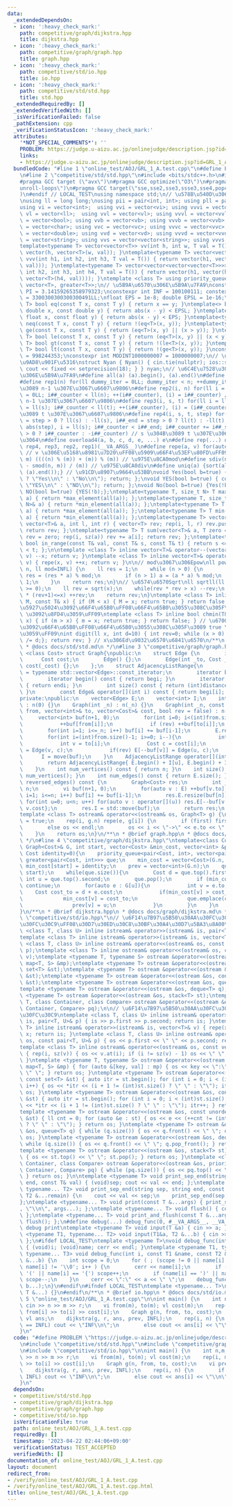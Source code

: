 ```yaml
---
data:
  _extendedDependsOn:
  - icon: ':heavy_check_mark:'
    path: competitive/graph/dijkstra.hpp
    title: dijkstra.hpp
  - icon: ':heavy_check_mark:'
    path: competitive/graph/graph.hpp
    title: graph.hpp
  - icon: ':heavy_check_mark:'
    path: competitive/std/io.hpp
    title: io.hpp
  - icon: ':heavy_check_mark:'
    path: competitive/std/std.hpp
    title: std.hpp
  _extendedRequiredBy: []
  _extendedVerifiedWith: []
  _isVerificationFailed: false
  _pathExtension: cpp
  _verificationStatusIcon: ':heavy_check_mark:'
  attributes:
    '*NOT_SPECIAL_COMMENTS*': ''
    PROBLEM: https://judge.u-aizu.ac.jp/onlinejudge/description.jsp?id=GRL_1_A
    links:
    - https://judge.u-aizu.ac.jp/onlinejudge/description.jsp?id=GRL_1_A
  bundledCode: "#line 1 \"online_test/AOJ/GRL_1_A.test.cpp\"\n#define PROBLEM \"https://judge.u-aizu.ac.jp/onlinejudge/description.jsp?id=GRL_1_A\"\
    \n#line 2 \"competitive/std/std.hpp\"\n#include <bits/stdc++.h>\n#ifndef LOCAL_TEST\n\
    #pragma GCC target (\"avx\")\n#pragma GCC optimize(\"O3\")\n#pragma GCC optimize(\"\
    unroll-loops\")\n#pragma GCC target(\"sse,sse2,sse3,ssse3,sse4,popcnt,abm,mmx,avx,tune=native\"\
    )\n#endif // LOCAL_TEST\nusing namespace std;\n// \u578B\u540D\u306E\u77ED\u7E2E\
    \nusing ll = long long;\nusing pii = pair<int, int>; using pll = pair<ll, ll>;\n\
    using vi = vector<int>;  using vvi = vector<vi>; using vvvi = vector<vvi>;\nusing\
    \ vl = vector<ll>;  using vvl = vector<vl>; using vvvl = vector<vvl>;\nusing vb\
    \ = vector<bool>; using vvb = vector<vb>; using vvvb = vector<vvb>;\nusing vc\
    \ = vector<char>; using vvc = vector<vc>; using vvvc = vector<vvc>;\nusing vd\
    \ = vector<double>; using vvd = vector<vd>; using vvvd = vector<vvd>;\nusing vs\
    \ = vector<string>; using vvs = vector<vector<string>>; using vvvs = vector<vector<vector<string>>>;\n\
    template<typename T> vector<vector<T>> vv(int h, int w, T val = T()) { return\
    \ vector(h, vector<T>(w, val)); }\ntemplate<typename T> vector<vector<vector<T>>>\
    \ vvv(int h1, int h2, int h3, T val = T()) { return vector(h1, vector(h2, vector<T>(h3,\
    \ val))); }\ntemplate<typename T> vector<vector<vector<vector<T>>>> vvvv(int h1,\
    \ int h2, int h3, int h4, T val = T()) { return vector(h1, vector(h2, vector(h3,\
    \ vector<T>(h4, val)))); }\ntemplate <class T> using priority_queue_min = priority_queue<T,\
    \ vector<T>, greater<T>>;\n// \u5B9A\u6570\u306E\u5B9A\u7FA9\nconstexpr double\
    \ PI = 3.14159265358979323;\nconstexpr int INF = 100100111; constexpr ll INFL\
    \ = 3300300300300300491LL;\nfloat EPS = 1e-8; double EPSL = 1e-16;\ntemplate<typename\
    \ T> bool eq(const T x, const T y) { return x == y; }\ntemplate<> bool eq<double>(const\
    \ double x, const double y) { return abs(x - y) < EPSL; }\ntemplate<> bool eq<float>(const\
    \ float x, const float y) { return abs(x - y) < EPS; }\ntemplate<typename T> bool\
    \ neq(const T x, const T y) { return !(eq<T>(x, y)); }\ntemplate<typename T> bool\
    \ ge(const T x, const T y) { return (eq<T>(x, y) || (x > y)); }\ntemplate<typename\
    \ T> bool le(const T x, const T y) { return (eq<T>(x, y) || (x < y)); }\ntemplate<typename\
    \ T> bool gt(const T x, const T y) { return !(le<T>(x, y)); }\ntemplate<typename\
    \ T> bool lt(const T x, const T y) { return !(ge<T>(x, y)); }\nconstexpr int MODINT998244353\
    \ = 998244353;\nconstexpr int MODINT1000000007 = 1000000007;\n// \u5165\u51FA\u529B\
    \u9AD8\u901F\u5316\nstruct Nyan { Nyan() { cin.tie(nullptr); ios::sync_with_stdio(false);\
    \ cout << fixed << setprecision(18); } } nyan;\n// \u6C4E\u7528\u30DE\u30AF\u30ED\
    \u306E\u5B9A\u7FA9\n#define all(a) (a).begin(), (a).end()\n#define sz(x) ((ll)(x).size())\n\
    #define rep1(n) for(ll dummy_iter = 0LL; dummy_iter < n; ++dummy_iter) // 0 \u304B\
    \u3089 n-1 \u307E\u3067\u6607\u9806\n#define rep2(i, n) for(ll i = 0LL, i##_counter\
    \ = 0LL; i##_counter < ll(n); ++(i##_counter), (i) = i##_counter) // 0 \u304B\u3089\
    \ n-1 \u307E\u3067\u6607\u9806\n#define rep3(i, s, t) for(ll i = ll(s), i##_counter\
    \ = ll(s); i##_counter < ll(t); ++(i##_counter), (i) = (i##_counter)) // s \u304B\
    \u3089 t \u307E\u3067\u6607\u9806\n#define rep4(i, s, t, step) for(ll i##_counter\
    \ = step > 0 ? ll(s) : -ll(s), i##_end = step > 0 ? ll(t) : -ll(t), i##_step =\
    \ abs(step), i = ll(s); i##_counter < i##_end; i##_counter += i##_step, i = step\
    \ > 0 ? i##_counter : -i##_counter) // s \u304B\u3089 t \u307E\u3067 step\u305A\
    \u3064\n#define overload4(a, b, c, d, e, ...) e\n#define rep(...) overload4(__VA_ARGS__,\
    \ rep4, rep3, rep2, rep1)(__VA_ARGS__)\n#define repe(a, v) for(auto& a : (v))\
    \ // v \u306E\u5168\u8981\u7D20\uFF08\u5909\u66F4\u53EF\u80FD\uFF09\n#define smod(n,\
    \ m) ((((n) % (m)) + (m)) % (m)) // \u975E\u8CA0mod\n#define sdiv(n, m) (((n)\
    \ - smod(n, m)) / (m)) // \u975E\u8CA0div\n#define uniq(a) {sort(all(a)); (a).erase(unique(all(a)),\
    \ (a).end());} // \u91CD\u8907\u9664\u53BB\nvoid Yes(bool b=true) { cout << (b\
    \ ? \"Yes\\n\" : \"No\\n\"); return; };\nvoid YES(bool b=true) { cout << (b ?\
    \ \"YES\\n\" : \"NO\\n\"); return; };\nvoid No(bool b=true) {Yes(!b);};\nvoid\
    \ NO(bool b=true) {YES(!b);};\ntemplate<typename T, size_t N> T max(array<T, N>&\
    \ a) { return *max_element(all(a)); };\ntemplate<typename T, size_t N> T min(array<T,\
    \ N>& a) { return *min_element(all(a)); };\ntemplate<typename T> T max(vector<T>&\
    \ a) { return *max_element(all(a)); };\ntemplate<typename T> T min(vector<T>&\
    \ a) { return *min_element(all(a)); };\ntemplate<typename T> vector<T> vec_slice(const\
    \ vector<T>& a, int l, int r) { vector<T> rev; rep(i, l, r) rev.push_back(a[i]);\
    \ return rev; };\ntemplate<typename T> T sum(vector<T>& a, T zero = T(0)) { T\
    \ rev = zero; rep(i, sz(a)) rev += a[i]; return rev; };\ntemplate<typename T>\
    \ bool in_range(const T& val, const T& s, const T& t) { return s <= val && val\
    \ < t; };\n\ntemplate <class T> inline vector<T>& operator--(vector<T>& v) { repe(x,\
    \ v) --x; return v; }\ntemplate <class T> inline vector<T>& operator++(vector<T>&\
    \ v) { repe(x, v) ++x; return v; }\n\n// mod\u3067\u306Epow\nll powm(ll a, ll\
    \ n, ll mod=INFL) {\n    ll res = 1;\n    while (n > 0) {\n        if (n & 1)\
    \ res = (res * a) % mod;\n        if (n > 1) a = (a * a) % mod;\n        n >>=\
    \ 1;\n    }\n    return res;\n}\n// \u6574\u6570Sqrt\nll sqrtll(ll x) {\n    assert(x\
    \ >= 0);\n    ll rev = sqrt(x);\n    while(rev * rev > x) --rev;\n    while((rev+1)\
    \ * (rev+1)<=x) ++rev;\n    return rev;\n}\ntemplate <class T> inline bool chmax(T&\
    \ M, const T& x) { if (M < x) { M = x; return true; } return false; } // \u6700\
    \u5927\u5024\u3092\u66F4\u65B0\uFF08\u66F4\u65B0\u3055\u308C\u305F\u3089 true\
    \ \u3092\u8FD4\u3059\uFF09\ntemplate <class T> inline bool chmin(T& m, const T&\
    \ x) { if (m > x) { m = x; return true; } return false; } // \u6700\u5C0F\u5024\
    \u3092\u66F4\u65B0\uFF08\u66F4\u65B0\u3055\u308C\u305F\u3089 true \u3092\u8FD4\
    \u3059\uFF09\nint digit(ll x, int d=10) { int rev=0; while (x > 0) { rev++; x\
    \ /= d;}; return rev; } // x\u306Ed\u9032\u6570\u6841\u6570\n/**\n * @brief std.hpp\n\
    \ * @docs docs/std/std.md\n */\n#line 3 \"competitive/graph/graph.hpp\"\ntemplate\
    \ <class Cost> struct Graph{\npublic:\n    struct Edge {\n        int to;\n  \
    \      Cost cost;\n        Edge() {};\n        Edge(int _to, Cost _cost) : to(_to),\
    \ cost(_cost) {};\n    };\n    struct AdjacencyListRange{\n        using iterator\
    \ = typename std::vector<Edge>::const_iterator;\n        iterator begi, endi;\n\
    \        iterator begin() const { return begi; }\n        iterator end() const\
    \ { return endi; }\n        int size() const { return (int)distance(begi, endi);\
    \ }\n        const Edge& operator[](int i) const { return begi[i]; }\n    };\n\
    private:\npublic:\n    vector<Edge> E;\n    vector<int> I;\n    int n;\n    Graph()\
    \ : n(0) {}\n    Graph(int _n) : n(_n) {}\n    Graph(int _n, const vector<int>&\
    \ from, vector<int>& to, vector<Cost>& cost, bool rev = false) : n(_n) {\n   \
    \     vector<int> buf(n+1, 0);\n        for(int i=0; i<(int)from.size(); i++){\n\
    \            ++buf[from[i]];\n            if (rev) ++buf[to[i]];\n        }\n\
    \        for(int i=1; i<=_n; i++) buf[i] += buf[i-1];\n        E.resize(buf[n]);\n\
    \        for(int i=(int)from.size()-1; i>=0; i--){\n            int u = from[i];\n\
    \            int v = to[i];\n            Cost c = cost[i];\n            E[--buf[u]]\
    \ = Edge(v, c);\n            if(rev) E[--buf[v]] = Edge(u, c);\n        }\n  \
    \      I = move(buf);\n    }\n    AdjacencyListRange operator[](int u) const {\n\
    \        return AdjacencyListRange{ E.begin() + I[u], E.begin() + I[u+1] };\n\
    \    }\n    int num_vertices() const { return n; }\n    int size() const { return\
    \ num_vertices(); }\n    int num_edges() const { return E.size(); }\n    Graph<Cost>\
    \ reversed_edges() const {\n        Graph<Cost> res;\n        int _n = res.n =\
    \ n;\n        vi buf(n+1, 0);\n        for(auto v : E) ++buf[v.to];\n        for(int\
    \ i=1; i<=n; i++) buf[i] += buf[i-1];\n        res.E.resize(buf[n]);\n       \
    \ for(int u=0; u<n; u++) for(auto v : operator[](u)) res.E[--buf[v.to]] = {u,\
    \ v.cost};\n        res.I = std::move(buf);\n        return res;\n    }\n};\n\
    template <class T> ostream& operator<<(ostream& os, Graph<T> g) {\n    bool first\
    \ = true;\n    rep(i, g.n) repe(e, g[i]) {\n        if (first) first = false;\n\
    \        else os << endl;\n        os << i << \"->\" << e.to << \": \" << e.cost;\n\
    \    }\n    return os;\n}\n/**\n * @brief graph.hpp\n * @docs docs/graph/graph.md\n\
    \ */\n#line 4 \"competitive/graph/dijkstra.hpp\"\ntemplate<class Cost> void dijkstra(const\
    \ Graph<Cost>& G, int start, vector<Cost> &min_cost, vector<int> &prev, Cost inf=INF,\
    \ Cost identity=0){\n    priority_queue<pair<Cost, int>, vector<pair<Cost, int>>,\
    \ greater<pair<Cost, int>>> que;\n    min_cost = vector<Cost>(G.n, inf);\n   \
    \ min_cost[start] = identity;\n    prev = vector<int>(G.n);\n    que.emplace(identity,\
    \ start);\n    while(que.size()){\n        Cost d = que.top().first;\n       \
    \ int u = que.top().second;\n        que.pop();\n        if (min_cost[u] < d)\
    \ continue;\n        for(auto e : G[u]){\n            int v = e.to;\n        \
    \    Cost cost_to = d + e.cost;\n            if(min_cost[v] > cost_to) {\n   \
    \             min_cost[v] = cost_to;\n                que.emplace(cost_to, v);\n\
    \                prev[v] = u;\n            }\n        }\n    }\n    return;\n\
    }\n/**\n * @brief dijkstra.hpp\n * @docs docs/graph/dijkstra.md\n */\n#line 3\
    \ \"competitive/std/io.hpp\"\n// \u6F14\u7B97\u5B50\u30AA\u30FC\u30D0\u30FC\u30ED\
    \u30FC\u30C9\uFF08\u30D7\u30ED\u30C8\u30BF\u30A4\u30D7\u5BA3\u8A00\uFF09\ntemplate\
    \ <class T, class U> inline istream& operator>>(istream& is, pair<T, U>& p);\n\
    template <class T> inline istream& operator>>(istream& is, vector<T>& v);\ntemplate\
    \ <class T, class U> inline ostream& operator<<(ostream& os, const pair<T, U>&\
    \ p);\ntemplate <class T> inline ostream& operator<<(ostream& os, const vector<T>&\
    \ v);\ntemplate <typename T, typename S> ostream &operator<<(ostream &os, const\
    \ map<T, S> &mp);\ntemplate <typename T> ostream &operator<<(ostream &os, const\
    \ set<T> &st);\ntemplate <typename T> ostream &operator<<(ostream &os, const multiset<T>\
    \ &st);\ntemplate <typename T> ostream &operator<<(ostream &os, const unordered_set<T>\
    \ &st);\ntemplate <typename T> ostream &operator<<(ostream &os, queue<T> q);\n\
    template <typename T> ostream &operator<<(ostream &os, deque<T> q);\ntemplate\
    \ <typename T> ostream &operator<<(ostream &os, stack<T> st);\ntemplate <class\
    \ T, class Container, class Compare> ostream &operator<<(ostream &os, priority_queue<T,\
    \ Container, Compare> pq);\n\n// \u6F14\u7B97\u5B50\u30AA\u30FC\u30D0\u30FC\u30ED\
    \u30FC\u30C9\ntemplate <class T, class U> inline istream& operator>>(istream&\
    \ is, pair<T, U>& p) { is >> p.first >> p.second; return is; }\ntemplate <class\
    \ T> inline istream& operator>>(istream& is, vector<T>& v) { repe(x, v) is >>\
    \ x; return is; }\ntemplate <class T, class U> inline ostream& operator<<(ostream&\
    \ os, const pair<T, U>& p) { os << p.first << \" \" << p.second; return os; }\n\
    template <class T> inline ostream& operator<<(ostream& os, const vector<T>& v)\
    \ { rep(i, sz(v)) { os << v.at(i); if (i != sz(v) - 1) os << \" \"; } return os;\
    \ }\ntemplate <typename T, typename S> ostream &operator<<(ostream &os, const\
    \ map<T, S> &mp) { for (auto &[key, val] : mp) { os << key << \":\" << val <<\
    \ \" \"; } return os; }\ntemplate <typename T> ostream &operator<<(ostream &os,\
    \ const set<T> &st) { auto itr = st.begin(); for (int i = 0; i < (int)st.size();\
    \ i++) { os << *itr << (i + 1 != (int)st.size() ? \" \" : \"\"); itr++; } return\
    \ os; }\ntemplate <typename T> ostream &operator<<(ostream &os, const multiset<T>\
    \ &st) { auto itr = st.begin(); for (int i = 0; i < (int)st.size(); i++) { os\
    \ << *itr << (i + 1 != (int)st.size() ? \" \" : \"\"); itr++; } return os; }\n\
    template <typename T> ostream &operator<<(ostream &os, const unordered_set<T>\
    \ &st) { ll cnt = 0; for (auto &e : st) { os << e << (++cnt != (int)st.size()\
    \ ? \" \" : \"\"); } return os; }\ntemplate <typename T> ostream &operator<<(ostream\
    \ &os, queue<T> q) { while (q.size()) { os << q.front() << \" \"; q.pop(); } return\
    \ os; }\ntemplate <typename T> ostream &operator<<(ostream &os, deque<T> q) {\
    \ while (q.size()) { os << q.front() << \" \"; q.pop_front(); } return os; }\n\
    template <typename T> ostream &operator<<(ostream &os, stack<T> st) { while (st.size())\
    \ { os << st.top() << \" \"; st.pop(); } return os; }\ntemplate <class T, class\
    \ Container, class Compare> ostream &operator<<(ostream &os, priority_queue<T,\
    \ Container, Compare> pq) { while (pq.size()) { os << pq.top() << \" \"; pq.pop();\
    \ } return os; }\n\ntemplate <typename T> void print_sep_end(string sep, string\
    \ end, const T& val) { (void)sep; cout << val << end; };\ntemplate <typename T1,\
    \ typename... T2> void print_sep_end(string sep, string end, const T1 &val, const\
    \ T2 &...remain) {\n    cout << val << sep;\n    print_sep_end(sep, end, remain...);\n\
    };\ntemplate <typename... T> void print(const T &...args) { print_sep_end(\" \"\
    , \"\\n\", args...); };\ntemplate <typename... T> void flush() { cout << flush;\
    \ };\ntemplate <typename... T> void print_and_flush(const T &...args) { print(args...);\
    \ flush(); };\n#define debug(...) debug_func(0, #__VA_ARGS__, __VA_ARGS__) //\
    \ debug print\ntemplate <typename T> void input(T &a) { cin >> a; };\ntemplate\
    \ <typename T1, typename... T2> void input(T1&a, T2 &...b) { cin >> a; input(b...);\
    \ };\n#ifdef LOCAL_TEST\ntemplate <typename T>\nvoid debug_func(int i, T name)\
    \ { (void)i; (void)name; cerr << endl; }\ntemplate <typename T1, typename T2,\
    \ typename... T3> void debug_func(int i, const T1 &name, const T2 &a, const T3\
    \ &...b) {\n    int scope = 0;\n    for ( ; (scope != 0 || name[i] != ',') &&\
    \ name[i] != '\\0'; i++ ) {\n        cerr << name[i];\n        if (name[i] ==\
    \ '(' || name[i] == '{') scope++;\n        if (name[i] == ')' || name[i] == '}')\
    \ scope--;\n    }\n    cerr << \":\" << a << \" \";\n    debug_func(i + 1, name,\
    \ b...);\n}\n#endif\n#ifndef LOCAL_TEST\ntemplate <typename... T>\nvoid debug_func(const\
    \ T &...) {}\n#endif\n/**\n * @brief io.hpp\n * @docs docs/std/io.md\n */\n#line\
    \ 5 \"online_test/AOJ/GRL_1_A.test.cpp\"\n\nint main() {\n    int n,m,r;\n   \
    \ cin >> n >> m >> r;\n    vi from(m), to(m); vl cost(m);\n    rep(i, m) cin >>\
    \ from[i] >> to[i] >> cost[i];\n    Graph g(n, from, to, cost);\n    vi prev;\
    \ vl ans;\n    dijkstra(g, r, ans, prev, INFL);\n    rep(i, n) {\n        if (ans[i]\
    \ == INFL) cout << \"INF\\n\";\n        else cout << ans[i] << \"\\n\";\n    }\n\
    }\n"
  code: "#define PROBLEM \"https://judge.u-aizu.ac.jp/onlinejudge/description.jsp?id=GRL_1_A\"\
    \n#include \"competitive/std/std.hpp\"\n#include \"competitive/graph/dijkstra.hpp\"\
    \n#include \"competitive/std/io.hpp\"\n\nint main() {\n    int n,m,r;\n    cin\
    \ >> n >> m >> r;\n    vi from(m), to(m); vl cost(m);\n    rep(i, m) cin >> from[i]\
    \ >> to[i] >> cost[i];\n    Graph g(n, from, to, cost);\n    vi prev; vl ans;\n\
    \    dijkstra(g, r, ans, prev, INFL);\n    rep(i, n) {\n        if (ans[i] ==\
    \ INFL) cout << \"INF\\n\";\n        else cout << ans[i] << \"\\n\";\n    }\n\
    }\n"
  dependsOn:
  - competitive/std/std.hpp
  - competitive/graph/dijkstra.hpp
  - competitive/graph/graph.hpp
  - competitive/std/io.hpp
  isVerificationFile: true
  path: online_test/AOJ/GRL_1_A.test.cpp
  requiredBy: []
  timestamp: '2023-04-22 02:44:06+09:00'
  verificationStatus: TEST_ACCEPTED
  verifiedWith: []
documentation_of: online_test/AOJ/GRL_1_A.test.cpp
layout: document
redirect_from:
- /verify/online_test/AOJ/GRL_1_A.test.cpp
- /verify/online_test/AOJ/GRL_1_A.test.cpp.html
title: online_test/AOJ/GRL_1_A.test.cpp
---
```

